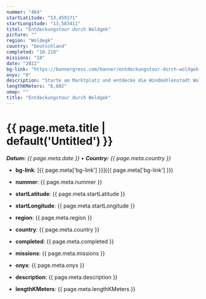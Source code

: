 ```yaml
---
nummer: "464"
startLatitude: "53,459171"
startLongitude: "13,583411"
titel: "Entdeckungstour durch Woldgek"
picture: ""
region: "Woldegk"
country: "Deutschland"
completed: "10.218"
missions: "18"
date: "2022"
bg-link: "https://bannergress.com/banner/entdeckungstour-durch-woldgek-10c0"
onyx: "0"
description: "Starte am Marktplatz und entdecke die Windmühlenstadt Woldegek. Auf deinem Abenteuer entdeckst du Sehenswürdigkeiten und historische Orte"
lengthKMeters: "8,602"
umap: ""
title: "Entdeckungstour durch Woldgek"
---
```

# {{ page.meta.title | default('Untitled') }}

_**Datum:** {{ page.meta.date }} • **Country:** {{ page.meta.country }}_

- **bg-link**: [{{ page.meta['bg-link'] }}]({{ page.meta['bg-link'] }})

- **nummer**: {{ page.meta.nummer }}
- **startLatitude**: {{ page.meta.startLatitude }}
- **startLongitude**: {{ page.meta.startLongitude }}
- **region**: {{ page.meta.region }}
- **country**: {{ page.meta.country }}
- **completed**: {{ page.meta.completed }}
- **missions**: {{ page.meta.missions }}
- **onyx**: {{ page.meta.onyx }}
- **description**: {{ page.meta.description }}
- **lengthKMeters**: {{ page.meta.lengthKMeters }}
